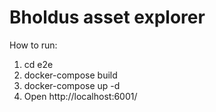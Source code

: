 # Bholdus asset explorer
How to run:
1. cd e2e
2. docker-compose build
3. docker-compose up -d
4. Open http://localhost:6001/
